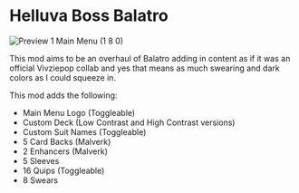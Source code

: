 # Helluva Boss Balatro
![Preview 1 Main Menu (1 8 0)](https://github.com/user-attachments/assets/764fd0cf-d1eb-48c6-be5d-28a3f315d96b)

This mod aims to be an overhaul of Balatro adding in content as if it was an official Vivziepop collab and yes that means as much swearing and dark colors as I could squeeze in.

This mod adds the following:
* Main Menu Logo (Toggleable)
* Custom Deck (Low Contrast and High Contrast versions)
* Custom Suit Names (Toggleable)
* 5 Card Backs (Malverk)
* 2 Enhancers (Malverk)
* 5 Sleeves
* 16 Quips (Toggleable)
* 8 Swears
